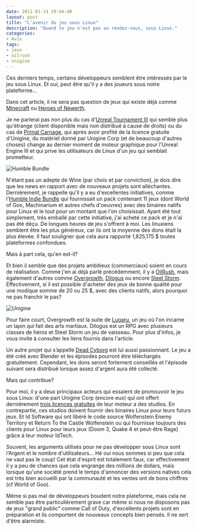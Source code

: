 ```yaml
---
date: 2011-01-14 19:44:40
layout: post
title: "L'avenir du jeu sous Linux"
description: "Quand le jeu n'est pas au rendez-vous, sous Linux."
categories:
- Avis
tags:
- jeux
- oilrush
- unigine
---
```


Ces derniers temps, certains développeurs semblent être intéressés par le jeu sous Linux. Et oui, peut être qu'il y a des joueurs sous notre plateforme...

Dans cet article, il ne sera pas question de jeux qui existe déjà comme [Minecraft](http://www.minecraft.net/) ou [Heroes of Newerth](http://www.heroesofnewerth.com/).

Je ne parlerai pas non plus du cas d'[Unreal Tournament III](http://www.phoronix.com/scan.php?page=news_item&px=ODI1OA) qui semble plus qu'étrange (client disponible mais non distribué à cause de droits) ou du cas de [Primal Carnage](http://www.jeuxlinux.fr/b1135-Primal_Carnage_ne_verra_pas_le_jour_sur_Linux.html), qui après avoir profité de la licence gratuite d'Unigine, du matériel donné par Unigine Corp (et de beaucoup d'autres choses) change au dernier moment de moteur graphique pour l'Unreal Engine III et qui prive les utilisateurs de Linux d'un jeu qui semblait prometteur.

<!-- more -->

<img class="imgcenter" alt="Humble Bundle" src="http://technabob.com/blog/wp-content/uploads/2010/05/Humble-Indie-Bundle.jpg">

N'étant pas un adepte de Wine (par choix et par conviction), je dois dire que les news en rapport avec de nouveaux projets sont alléchantes. Dernièrement, je rappelle qu'il y a eu d'excellentes initiatives, comme l'[Humble Indie Bundle](http://www.humblebundle.com/) qui fournissait un pack contenant 11 jeux (dont World of Goo, Machinarium et autres chefs d'oeuvres) avec des binaires natifs pour Linux et le tout pour un montant que l'on choisissait. Ayant été tout simplement, très emballé par cette initiative, j'ai acheté ce pack et je n'ai pas été déçu. De longues heures de jeu s'offrent à moi. Les linuxiens semblent être les plus généreux, car ils ont la moyenne des dons était la plus élevée. Il faut souligner que cela aura rapporté 1,825,175 $ toutes plateformes confondues.

Mais à part cela, qu'en est-il?

Et bien il semble que des projets ambitieux (commerciaux) soient en cours de réalisation. Comme j'en ai déjà parlé précédemment, il y a [OilRush](http://www.oilrush-game.com/), mais également d'autres comme [Overgrowth](http://www.wolfire.com/), [Dilogus](http://dilogus-game.com/blog/) ou encore [Steel Storm](http://www.steel-storm.com/content/). Effectivement, si il est possible d'acheter des jeux de bonne qualité pour une modique somme de 20 ou 25 $, avec des clients natifs, alors pourquoi ne pas franchir le pas?

<img class="imgcenter" alt="Unigine" src="http://linuxien.legtux.org/uploads/images/2011/01/unidev.jpg">

Pour faire court, Overgrowth est la suite de [Lugaru](http://en.wikipedia.org/wiki/Lugaru), un jeu où l'on incarne un lapin qui fait des arts martiaux. Dilogus est un RPG avec plusieurs classes de héros et Steel Storm un jeu de vaisseau. Pour plus d'infos, je vous invite à consulter les liens fournis dans l'article.

Un autre projet qui s’appelle [Dead Cyborg](http://deadcyborg.com/) est lui aussi passionnant. Le jeu a été créé avec Blender et les épisodes pourront être téléchargés gratuitement. Cependant, les dons seront fortement conseillés et l'épisode suivant sera distribué lorsque assez d'argent aura été collecté.

Mais qui contribue?

Pour moi, il y a deux principaux acteurs qui essaient de promouvoir le jeu sous Linux: d'une part Unigine Corp (encore eux) qui ont offert dernièrement [trois licences gratuites](http://unigine.com/press-releases/101213-linux-winners/) de leur moteur a des studios. En contrepartie, ces studios doivent fournir des binaires Linux pour leurs futurs jeux. Et Id Software qui ont libéré le code source Wolfenstein Enemy Territory et Return To the Castle Wolfenstein ou qui fournisse toujours des clients pour Linux pour leurs jeux (Doom 3, Quake 4 et peut-être Rage) grâce à leur moteur IdTech.

Souvent, les arguments utilisés pour ne pas développer sous Linux sont l'Argent et le nombre d'utilisateurs... Hé oui nous sommes si peu que cela ne vaut pas le coup! Cet état d'esprit est totalement faux, car effectivement il y a peu de chances que cela engrange des millions de dollars, mais lorsque qu'une société prend le temps d'annoncer des versions natives cela est très bien accueilli par la communauté et les ventes ont de bons chiffres (cf World of Goo).

Même si pas mal de développeurs boudent notre plateforme, mais cela ne semble pas être particulièrement grave car même si nous ne disposons pas de jeux "grand public" comme Call of Duty, d'excellents projets sont en préparation et ils comportent de nouveaux concepts bien pensés. Il ne sert d'être alarmiste.

